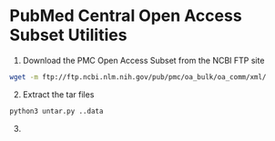 # PubMed Central Open Access Subset Utilities

1. Download the PMC Open Access Subset from the NCBI FTP site
```bash
wget -m ftp://ftp.ncbi.nlm.nih.gov/pub/pmc/oa_bulk/oa_comm/xml/
```
2. Extract the tar files
```bash
python3 untar.py ..data
```
3. 
